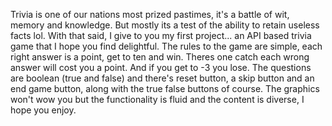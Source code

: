 Trivia is one of our nations most prized pastimes, it's a battle of wit, memory and knowledge. But mostly its a test of the ability to retain useless facts lol. With that said, I give to you my first project... an API based trivia game that I hope you find delightful. 
The rules to the game are simple, each right answer is a point, get to ten and win. Theres one catch each wrong answer will cost you a point. And if you get to -3 you lose.
The questions are boolean (true and false) and there's reset button, a skip button and an end game button, along with the true false buttons of course.
The graphics won't wow you but the functionality is fluid and the content is diverse, I hope you enjoy.